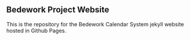 ## Bedework Project Website

This is the repository for the Bedework Calendar System jekyll website
hosted in Github Pages.